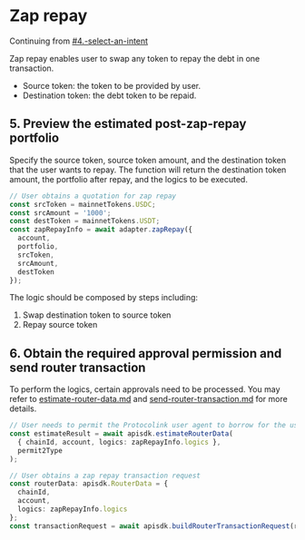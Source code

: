 # Zap repay

Continuing from [#4.-select-an-intent](./#4.-select-an-intent "mention")

Zap repay enables user to swap any token to repay the debt in one transaction.

* Source token: the token to be provided by user.
* Destination token: the debt token to be repaid.

## 5. Preview the estimated post-zap-repay portfolio

Specify the source token, source token amount, and the destination token that the user wants to repay. The function will return the destination token amount, the portfolio after repay, and the logics to be executed.

```typescript
// User obtains a quotation for zap repay
const srcToken = mainnetTokens.USDC;
const srcAmount = '1000';
const destToken = mainnetTokens.USDT;
const zapRepayInfo = await adapter.zapRepay({
  account,
  portfolio,
  srcToken,
  srcAmount,
  destToken
});
```

The logic should be composed by steps including:

1. Swap destination token to source token
2. Repay source token

## 6. Obtain the required approval permission and send router transaction

To perform the logics, certain approvals need to be processed. You may refer to [estimate-router-data.md](../../protocolink-sdk/estimate-router-data.md "mention") and [send-router-transaction.md](../../protocolink-sdk/send-router-transaction.md "mention") for more details.

```typescript
// User needs to permit the Protocolink user agent to borrow for the user
const estimateResult = await apisdk.estimateRouterData(
  { chainId, account, logics: zapRepayInfo.logics },
  permit2Type
);

// User obtains a zap repay transaction request
const routerData: apisdk.RouterData = {
  chainId,
  account,
  logics: zapRepayInfo.logics
};
const transactionRequest = await apisdk.buildRouterTransactionRequest(routerData);
```
